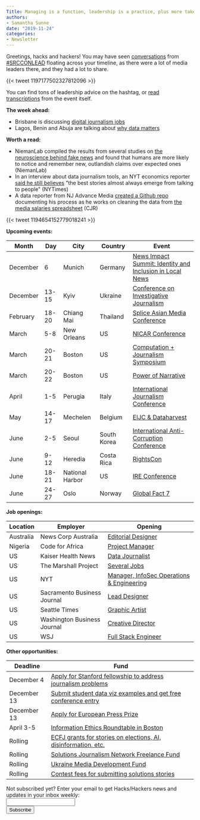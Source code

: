 ```yaml
---
Title: Managing is a function, leadership is a practice, plus more takeaways from SRCCONLEAD
authors: 
- Samantha Sunne
date: "2019-11-24"
categories:
- Newsletter
---
```


Greetings, hacks and hackers! You may have seen [conversations](https://twitter.com/kimbui/status/1196799386094882816) from [#SRCCONLEAD](https://twitter.com/hashtag/SRCCONLEAD?src=hashtag_click) floating across your timeline, as there were a lot of media leaders there, and they had a lot to share.

{{< tweet 1197177502327812096 >}}

You can find tons of leadership advice on the hashtag, or [read transcriptions](https://lead.srccon.org/transcription/) from the event itself.

**The week ahead:**

* Brisbane is discussing [digital journalism jobs](https://www.meetup.com/Hacks-Hackers-Brisbane/events/266060401/)
* Lagos, Benin and Abuja are talking about [why data matters](https://docs.google.com/forms/d/e/1FAIpQLScOdugj-F9NEJ-S9dgffuAnledMokWguahscn1Xb9vBDuD_uQ/viewform)

**Worth a read:**

* NiemanLab compiled the results from several studies on [the neuroscience behind fake news](https://www.niemanlab.org/2019/11/galaxy-brain-the-neuroscience-of-how-fake-news-grabs-our-attention-produces-false-memories-and-appeals-to-our-emotions/) and found that humans are more likely to notice and remember new, outlandish claims over expected ones (NiemanLab)
* In an interview about data journalism tools, an NYT economics reporter [said he still believes](https://www.nytimes.com/2019/11/13/technology/personaltech/data-journalism-economics.html) "the best stories almost always emerge from talking to people" (NYTimes)
* A data reporter from NJ Advance Media [created a Github repo](https://github.com/sstirling/journo-salaries) documenting his process as he works on cleaning the data from [the media salaries spreadsheet](https://www.cjr.org/cjr_outbox/google-doc-journalism-media-pay.php) (CJR)

{{< tweet 1194654152779018241 >}}

**Upcoming events:**

| Month | Day | City | Country | Event |
| ----- | --- | ---- | ------- | ----- |
December | 6 | Munich | Germany | [News Impact Summit: Identity and Inclusion in Local News](https://medium.com/we-are-the-european-journalism-centre/whats-new-in-climate-politics-and-local-reporting-join-our-free-news-impact-events-and-find-out-3c9bf2a833af)
December | 13-15 | Kyiv | Ukraine | [Conference on Investigative Journalism](https://ijnet.org/en/opportunity/conference-investigative-journalism-open-ukraine)
February | 18-20 | Chiang Mai | Thailand | [Splice Asian Media Conference](https://www.splicemedia.com/splicebeta2019/)
March | 5-8 | New Orleans | US | [NICAR Conference](https://www.ire.org/events-and-training/conferences/nicar-2020)
March | 20-21 | Boston | US | [Computation + Journalism Symposium](https://cj2020.northeastern.edu/)
March | 20-22 | Boston | US | [Power of Narrative](http://www.bu.edu/com/narrative/index.html)
April | 1-5 | Perugia | Italy | [International Journalism Conference](https://www.journalismfestival.com/)
May | 14-17 | Mechelen | Belgium | [EIJC & Dataharvest](https://dataharvest.eu/)
June | 2-5 | Seoul | South Korea | [International Anti-Corruption Conference](https://iaccseries.org/blog/19th-international-anti-corruption-conference-will-take-place-on-2-5-june-2020-in-seoul-korea/)
June | 9-12 | Heredia | Costa Rica | [RightsCon](https://www.facebook.com/events/2389136194744554/)
June | 18-21 | National Harbor | US | [IRE Conference](https://www.ire.org/events-and-training/event/4125)
June | 24-27 | Oslo | Norway | [Global Fact 7](https://www.poynter.org/fact-checking/2019/apply-now-for-the-seventh-global-fact-checking-summit-in-oslo/)

**Job openings:**

| Location | Employer | Opening |
| -------- | -------- | ------- |
Australia | News Corp Australia | [Editorial Designer](https://www.seek.com.au/job/40439488?savedSearchID=502937721)
Nigeria | Code for Africa | [Project Manager](https://opportunities.codeforafrica.org/2019/11/19/regional-academy-community-project-manager-west-africa/)
US | Kaiser Health News | [Data Journalist](https://www.ire.org/archives/jobs/job/data-journalist-6)
US | The Marshall Project | [Several Jobs](https://www.themarshallproject.org/jobs)
US | NYT | [Manager, InfoSec Operations & Engineering](https://nytimes.wd5.myworkdayjobs.com/en-US/NYT/job/New-York-NY/Manager--Information-Security-Operations---Engineering_REQ-006586-1)
US | Sacramento Business Journal | [Lead Designer](https://www.snd.org/jobs/view/lead-designer-27/)
US | Seattle Times | [Graphic Artist](https://careers.journalists.org/jobs/13086161/free-press-graphic-artist)
US | Washington Business Journal | [Creative Director](https://www.snd.org/jobs/view/creative-director-7/)
US | WSJ | [Full Stack Engineer](https://wsj.jobs/new-york-ny/full-stack-engineer-rd-lab/F7DEBBF570E449879D63DE4138EFDAA3/job/)

**Other opportunities:**

| Deadline | Fund |
| -------- | ---- |
December 4 | [Apply for Stanford fellowship to address journalism problems](https://jsk.stanford.edu/become-a-fellow/)
December 13 | [Submit student data viz examples and get free conference entry](https://docs.google.com/forms/d/e/1FAIpQLSfit2_1akMwfRunfhLUY9jH_99aiQJxaOXPctG2pitJ8OhNiA/viewform)
December 13 | [Apply for European Press Prize](https://www.europeanpressprize.com/)
April 3-5 | [Information Ethics Roundtable in Boston](https://www.northeastern.edu/csshresearch/ethics/information-ethics-roundtable/)
Rolling | [ECFJ grants for stories on elections, AI, disinformation, etc.](https://www.eyebeam.org/eyebeam-center-for-the-future-of-journalism/)
Rolling | [Solutions Journalism Network Freelance Fund](https://thewholestory.solutionsjournalism.org/now-offering-travel-funds-for-freelancers-857c49f9b395)
Rolling | [Ukraine Media Development Fund](http://ijnet.org/en/opportunities/media-development-grants-available-ukraine)
Rolling | [Contest fees for submitting solutions stories](https://thewholestory.solutionsjournalism.org/submitting-your-solutions-story-to-a-journalism-award-contest-we-can-help-with-the-fees-12b3e3ab6b01?mc_cid=57b074cc10&mc_eid=f9f525b1fd)

<div id="mc_embed_signup"><form id="mc-embedded-subscribe-form" class="validate" action="//hackshackers.us1.list-manage.com/subscribe/post?u=c56f2e53d5ed6ef87f8aaa75c&amp;id=fb2bc6f10b" method="post" name="mc-embedded-subscribe-form" novalidate="" target="_blank">

<div id="mc_embed_signup_scroll">

<div class="mc-field-group"><label for="mce-EMAIL">Not subscribed yet? Enter your email to get Hacks/Hackers news and updates in your inbox weekly:  </label></div>

<div class="mc-field-group"><input id="mce-EMAIL" class="required email" name="EMAIL" type="email" value="" /></div>

<!-- real people should not fill this in and expect good things - do not remove this or risk form bot signups-->

<div style="position: absolute; left: -5000px;"><input tabindex="-1" name="b_c56f2e53d5ed6ef87f8aaa75c_fb2bc6f10b" type="text" value="" /></div>

<div class="clear"><input id="mc-embedded-subscribe" class="button" name="subscribe" type="submit" value="Subscribe" /></div>

</div>

</form></div>

<!--End mc_embed_signup-->

<meta name="twitter:card" content="summary">

<meta name="twitter:image:src" content="https://hackshackers.com/content-images/about/hackshackers_logomark.png">
